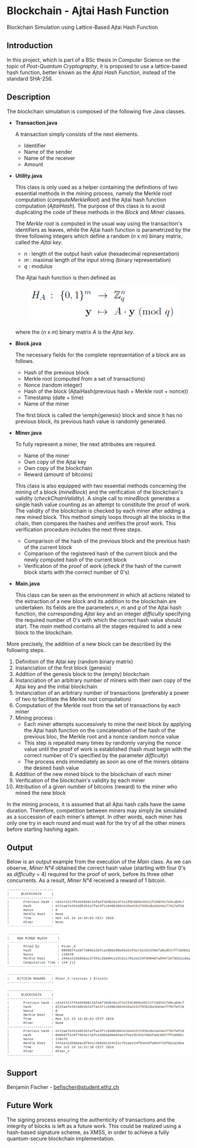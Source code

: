 # Blockchain - Ajtai Hash Function

Blockchain Simulation using Lattice-Based Ajtai Hash Function

## Introduction

In this project, which is part of a BSc thesis in Computer Science on the topic of *Post-Quantum Cryptography*,
it is proposed to use a lattice-based hash function, better known as the *Ajtai Hash Function*,
instead of the standard SHA-256.

## Description

The blockchain simulation is composed of the following five Java classes.

- **Transaction.java**

   A transaction simply consists of the next elements.
  
   - Identifier
   - Name of the sender
   - Name of the receiver
   - Amount
   
- **Utility.java**

  This class is only used as a helper containing the definitions of two essential methods in the mining process, namely the Merkle root computation (*computeMerkleRoot*) and the Ajtai hash function computation (*AjtaiHash*). The purpose of this class is to avoid duplicating the code of these methods in the *Block* and *Miner* classes.
  
  The *Merkle root* is computed in the usual way using the transaction's identifiers as leaves, while the Ajtai hash function is parametrized by the three following integers which define a random (*n* x *m*) binary matrix, called the *Ajtai key*.
  
   - *n*    :     length of the output hash value (hexadecimal representation)
   - *m*    :     maximal length of the input string (binary representation)
   - *q*    :     modulus
 
   The Ajtai hash function is then defined as
   
   <p align="center">
      <img src="https://github.com/benjamin-fischer/blockchain-simulation-ajtai-hash-function/blob/master/Ajtai_Hash_Function.PNG" width="410" height="100">
   </p>
   
   where the (*n* x *m*) binary matrix *A* is the *Ajtai key*.
   
- **Block.java**

  The necessary fields for the complete representation of a block are as follows.
  
   - Hash of the previous block
   - Merkle root (computed from a set of transactions)
   - Nonce (random integer)
   - Hash of the block (AjtaiHash(previous hash + Merkle root + nonce))
   - Timestamp (date + time)
   - Name of the miner
   
  The first block is called the \emph{genesis} block and since it has no previous block, its previous hash value is randomly generated.

- **Miner.java**

  To fully represent a miner, the next attributes are required.
  
   - Name of the miner
   - Own copy of the Ajtai key
   - Own copy of the blockchain
   - Reward (amount of bitcoins)
 
  This class is also equipped with two essential methods concerning the mining of a block (*mineBlock*) and the verification of the blockchain's validity (*checkChainValidity*). A single call to *mineBlock* generates a single hash value counting as an attempt to constitute the proof of work. The validity of the blockchain is checked by each miner after adding a new mined block. This method simply loops through all the blocks in the chain, then compares the hashes and verifies the proof work. This verification procedure includes the next three steps.
  
   - Comparison of the hash of the previous block and the previous hash of the current block
   - Comparison of the registered hash of the current block and the newly computed hash of the current block
   - Verification of the proof of work (check if the hash of the current block starts with the correct number of 0's)

 - **Main.java**
 
   This class can be seen as the environment in which all actions related to the extraction of a new block and its addition to the blockchain are undertaken. Its fields are the parameters *n*, *m* and *q* of the Ajtai hash function, the corresponding *Ajtai key* and an integer *difficulty* specifying the required number of 0's with which the correct hash value should start. The *main* method contains all the stages required to add a new block to the blockchain.
   
 More precisely, the addition of a new block can be described by the following steps.
  
  1. Definition of the Ajtai key (random binary matrix)
  2. Instanciation of the first block (genesis)
  3. Addition of the genesis block to the (empty) blockchain
  4. Instanciation of an arbitrary number of miners with their own copy of the Ajtai key and the initial blockchain
  5. Instanciation of an arbitrary number of transactions (preferably a power of two to facilitate the Merkle root computation)
  6. Computation of the Merkle root from the set of transactions by each miner
  7. Mining process :
     - Each miner attempts successively to mine the next block by applying the Ajtai hash function on the concatenation of the hash of the previous bloc, the Merkle root and a nonce random nonce value
     - This step is repeated many times by randomly varying the nonce value until the proof of work is established (hash must begin with the correct number of 0's specified by the parameter *difficulty*)
     - The process ends immediately as soon as one of the miners obtains the desired hash value
  8. Addition of the new mined block to the blockchain of each miner
  9. Verification of the blockchain's validity by each miner
  10. Attribution of a given number of bitcoins (reward) to the miner who mined the new block
 
 In the mining process, it is assumed that all Ajtai hash calls have the same duration. Therefore, competition between miners may simply be simulated as a succession of each miner's attempt. In other words, each miner has only one try in each round and must wait for the try of all the other miners before starting hashing again.

## Output

Below is an output example from the execution of the *Main* class. As we can observe, *Miner N°4* obtained the correct hash value (starting with four 0's as *difficulty* = 4) required for the proof of work, before its three other concurrents. As a result, *Miner N°4* received a reward of 1 bitcoin.

![image](https://github.com/benjamin-fischer/blockchain-simulation-ajtai-hash-function/blob/master/Output.PNG)

## Support

Benjamin Fischer - befischer@student.ethz.ch

## Future Work

The signing process ensuring the authenticity of transactions and the integrity of blocks is left as a future work. This could be realized using a hash-based signature scheme, as XMSS, in order to achieve a fully quantum-secure blockchain implementation.


